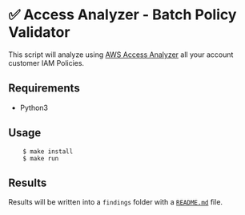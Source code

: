 # :white_check_mark: Access Analyzer - Batch Policy Validator

This script will analyze using [AWS Access Analyzer](https://docs.aws.amazon.com/IAM/latest/UserGuide/access-analyzer-reference-policy-checks.html) all your account customer IAM Policies.

## Requirements

- Python3

## Usage

        $ make install
        $ make run
## Results

Results will be written into a `findings` folder with a [`README.md`](./findings/README.md) file.
